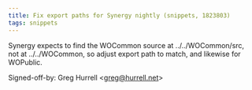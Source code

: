 ```yaml
---
title: Fix export paths for Synergy nightly (snippets, 1823803)
tags: snippets
---
```


Synergy expects to find the WOCommon source at ../../WOCommon/src, not at ../../WOCommon, so adjust export path to match, and likewise for WOPublic.

Signed-off-by: Greg Hurrell &lt;greg@hurrell.net&gt;
